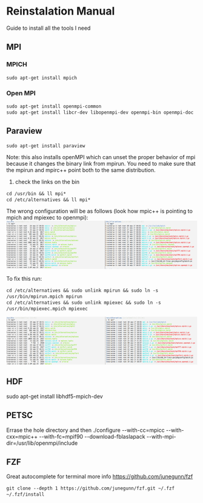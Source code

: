 # Reinstalation Manual
Guide to install all the tools I need

## MPI

### MPICH

```
sudo apt-get install mpich
```

### Open MPI
```
sudo apt-get install openmpi-common
sudo apt-get install libcr-dev libopenmpi-dev openmpi-bin openmpi-doc
```
## Paraview

```
sudo apt-get install paraview  
```

Note: this also installs openMPI which can unset the proper behavior of mpi because it changes the binary link from mpirun. You need to make sure that the mpirun and mpirc++ point both to the same distribution.

1. check the links on the bin
```
cd /usr/bin && ll mpi*
cd /etc/alternatives && ll mpi*
```
The wrong configuration will be as follows (look how mpic++ is pointing to mpich and mpiexec to openmpi):
![Wrong config](images/badConfiguration.png)

To fix this run:
```
cd /etc/alternatives && sudo unlink mpirun && sudo ln -s /usr/bin/mpirun.mpich mpirun
cd /etc/alternatives && sudo unlink mpiexec && sudo ln -s /usr/bin/mpiexec.mpich mpiexec
```
![Correct config](images/correctConfig.png)

## HDF

sudo apt-get install libhdf5-mpich-dev

## PETSC

Errase the hole directory and then 
./configure --with-cc=mpicc --with-cxx=mpic++ --with-fc=mpif90 --download-fblaslapack --with-mpi-dir=/usr/lib/openmpi/include

## FZF

Great autocomplete for terminal more info https://github.com/junegunn/fzf

```
git clone --depth 1 https://github.com/junegunn/fzf.git ~/.fzf
~/.fzf/install
```

